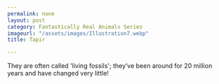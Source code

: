 ```yaml
---
permalink: none
layout: post
category: Fantastically Real Animals Series
imageurl: "/assets/images/Illustration7.webp"
title: Tapir

---
```


They are often called 'living fossils'; they’ve been around for 20 million years and have changed very little!

